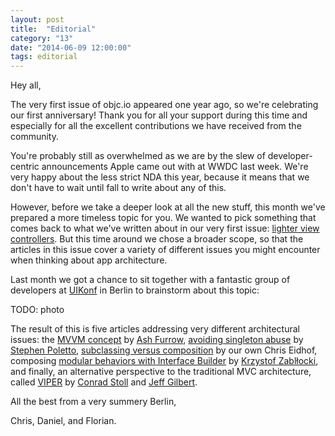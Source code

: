 ```yaml
---
layout: post
title:  "Editorial"
category: "13"
date: "2014-06-09 12:00:00"
tags: editorial
---
```


Hey all,

The very first issue of objc.io appeared one year ago, so we're celebrating our first anniversary! Thank you for all your support during this time and especially for all the excellent contributions we have received from the community.

You're probably still as overwhelmed as we are by the slew of developer-centric announcements Apple came out with at WWDC last week. We're very happy about the less strict NDA this year, because it means that we don't have to wait until fall to write about any of this. 

However, before we take a deeper look at all the new stuff, this month we've prepared a more timeless topic for you. We wanted to pick something that comes back to what we've written about in our very first issue: [lighter view controllers](http://www.objc.io/issue-1). But this time around we chose a broader scope, so that the articles in this issue cover a variety of different issues you might encounter when thinking about app architecture. 

Last month we got a chance to sit together with a fantastic group of developers at [UIKonf](http://www.uikonf.com) in Berlin to brainstorm about this topic:

TODO: photo

The result of this is five articles addressing very different architectural issues: the [MVVM concept](TODO) by [Ash Furrow](TODO), [avoiding singleton abuse](TODO) by [Stephen Poletto](TODO), [subclassing versus composition](TODO) by our own Chris Eidhof, composing [modular behaviors with Interface Builder](TODO) by [Krzystof Zablłocki](TODO), and finally, an alternative perspective to the traditional MVC architecture, called [VIPER](TODO) by [Conrad Stoll](TODO) and [Jeff Gilbert](TODO). 

All the best from a very summery Berlin,

Chris, Daniel, and Florian.
